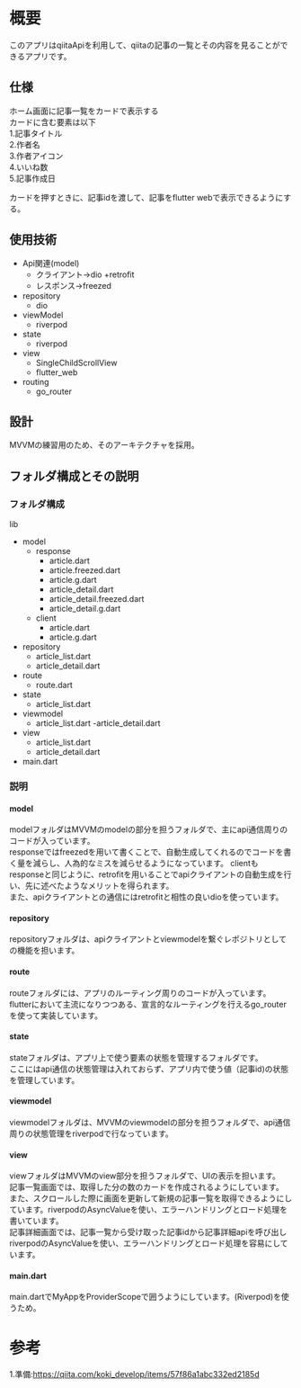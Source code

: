 # 概要

このアプリはqiitaApiを利用して、qiitaの記事の一覧とその内容を見ることができるアプリです。    




## 仕様

ホーム画面に記事一覧をカードで表示する  
カードに含む要素は以下  
1.記事タイトル  
2.作者名  
3.作者アイコン   
4.いいね数  
5.記事作成日  

カードを押すときに、記事idを渡して、記事をflutter webで表示できるようにする。   


## 使用技術

- Api関連(model)
  - クライアント→dio +retrofit
  - レスポンス→freezed
- repository
  - dio 
- viewModel
  - riverpod
- state
  - riverpod
- view
  - SingleChildScrollView
  - flutter_web
- routing
  - go_router


## 設計

MVVMの練習用のため、そのアーキテクチャを採用。


## フォルダ構成とその説明
### フォルダ構成  
lib
  - model
    - response
      - article.dart
      - article.freezed.dart
      - article.g.dart
      - article_detail.dart
      - article_detail.freezed.dart
      - article_detail.g.dart
    - client
      - article.dart   
      - article.g.dart
  - repository
      - article_list.dart
      - article_detail.dart
  - route
    - route.dart
  - state
    - article_list.dart
  - viewmodel
    - article_list.dart
    -article_detail.dart
  - view
    - article_list.dart
    - article_detail.dart
  - main.dart 
 ### 説明
 #### model
 modelフォルダはMVVMのmodelの部分を担うフォルダで、主にapi通信周りのコードが入っています。   
 responseではfreezedを用いて書くことで、自動生成してくれるのでコードを書く量を減らし、人為的なミスを減らせるようになっています。 
 clientもresponseと同じように、retrofitを用いることでapiクライアントの自動生成を行い、先に述べたようなメリットを得られます。   
 また、apiクライアントとの通信にはretrofitと相性の良いdioを使っています。   
 #### repository
 repositoryフォルダは、apiクライアントとviewmodelを繋ぐレポジトリとしての機能を担います。
 #### route
 routeフォルダには、アプリのルーティング周りのコードが入っています。  
 flutterにおいて主流になりつつある、宣言的なルーティングを行えるgo_routerを使って実装しています。   
 #### state
 stateフォルダは、アプリ上で使う要素の状態を管理するフォルダです。  
 ここにはapi通信の状態管理は入れておらず、アプリ内で使う値（記事id)の状態を管理しています。
 
 #### viewmodel
 viewmodelフォルダは、MVVMのviewmodelの部分を担うフォルダで、api通信周りの状態管理をriverpodで行なっています。
 #### view
 viewフォルダはMVVMのview部分を担うフォルダで、UIの表示を担います。  
 記事一覧画面では、取得した分の数のカードを作成されるようにしています。   また、スクロールした際に画面を更新して新規の記事一覧を取得できるようにしています。riverpodのAsyncValueを使い、エラーハンドリングとロード処理を書いています。   
 記事詳細画面では、記事一覧から受け取った記事idから記事詳細apiを呼び出しriverpodのAsyncValueを使い、エラーハンドリングとロード処理を容易にしています。
 #### main.dart
 main.dartでMyAppをProviderScopeで囲うようにしています。(Riverpod)を使うため。
 





# 参考
1.準備:https://qiita.com/koki_develop/items/57f86a1abc332ed2185d


